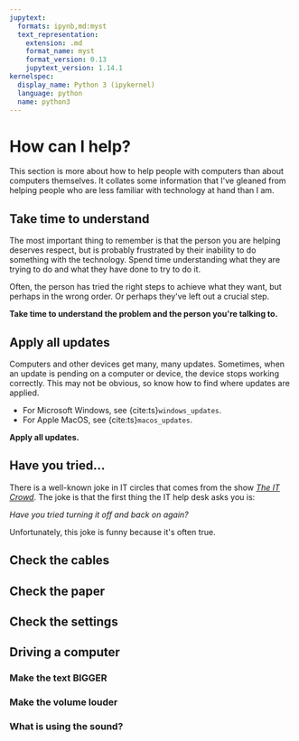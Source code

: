 ```yaml
---
jupytext:
  formats: ipynb,md:myst
  text_representation:
    extension: .md
    format_name: myst
    format_version: 0.13
    jupytext_version: 1.14.1
kernelspec:
  display_name: Python 3 (ipykernel)
  language: python
  name: python3
---
```


# How can I help?

This section is more about how to help people with computers than about computers themselves. It collates some information that I've gleaned from helping people who are less familiar with technology at hand than I am.

## Take time to understand

The most important thing to remember is that the person you are helping deserves respect, but is probably frustrated by their inability to do something with the technology. Spend time understanding what they are trying to do and what they have done to try to do it.

Often, the person has tried the right steps to achieve what they want, but perhaps in the wrong order. Or perhaps they've left out a crucial step.

**Take time to understand the problem and the person you're talking to.**

## Apply all updates

Computers and other devices get many, many updates.  Sometimes, when an update is pending on a computer or device, the device stops working correctly.  This may not be obvious, so know how to find where updates are applied.

* For Microsoft Windows, see {cite:ts}`windows_updates`.
* For Apple MacOS, see {cite:ts}`macos_updates`.

**Apply all updates.**

## Have you tried...

There is a well-known joke in IT circles that comes from the show [*The IT Crowd*](https://en.wikipedia.org/wiki/The_IT_Crowd).  The joke is that the first thing the IT help desk asks you is: 

*Have you tried turning it off and back on again?*

Unfortunately, this joke is funny because it's often true.

## Check the cables

## Check the paper

## Check the settings

## Driving a computer

### Make the text BIGGER

### Make the volume louder

### What is using the sound?


